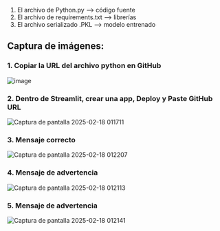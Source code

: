 
1.	El archivo de Python.py --> código fuente
2.	El archivo de requirements.txt --> librerías
3.	El archivo serializado .PKL --> modelo entrenado

## Captura de imágenes:
### 1. Copiar la URL del archivo python en GitHub
![image](https://github.com/user-attachments/assets/b813ff35-2a4d-4561-b2bb-153829dfa2a1)

### 2. Dentro de Streamlit, crear una app, Deploy y Paste GitHub URL
 
![Captura de pantalla 2025-02-18 011711](https://github.com/user-attachments/assets/40efaadf-5ada-4270-83a0-da2b9fb90e0e)

### 3. Mensaje correcto
![Captura de pantalla 2025-02-18 012207](https://github.com/user-attachments/assets/d040d25f-87d6-42af-a84d-1b63d131df6d)

### 4. Mensaje de advertencia
![Captura de pantalla 2025-02-18 012113](https://github.com/user-attachments/assets/731942b6-b8a4-4786-8a3a-091107d7c6b2)

### 5. Mensaje de advertencia
![Captura de pantalla 2025-02-18 012141](https://github.com/user-attachments/assets/7d3d0884-a39a-4221-927f-f3b553fcffd9)

